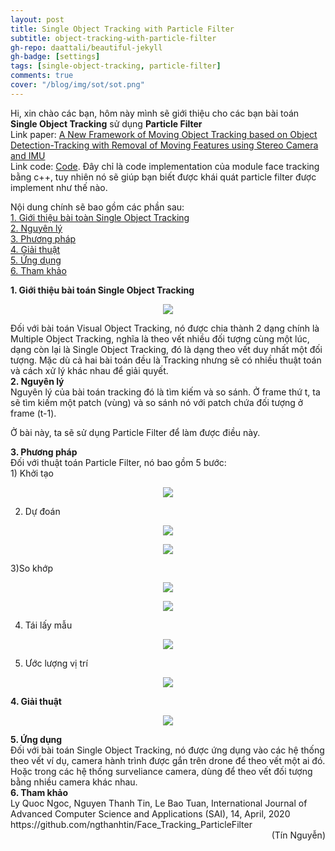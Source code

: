```yaml
---
layout: post
title: Single Object Tracking with Particle Filter
subtitle: object-tracking-with-particle-filter
gh-repo: daattali/beautiful-jekyll
gh-badge: [settings]
tags: [single-object-tracking, particle-filter]
comments: true
cover: "/blog/img/sot/sot.png"
---
```

Hi, xin chào các bạn, hôm này mình sẽ giới thiệu cho các bạn bài toán <b>Single Object Tracking</b> sử dụng <b>Particle Filter</b><br/>
Link paper: [A New Framework of Moving Object Tracking based on Object Detection-Tracking with Removal of Moving Features using Stereo Camera and IMU](https://thesai.org/Downloads/Volume11No4/Paper_6-A_New_Framework_of_Moving_Object_Tracking.pdf)<br/>
Link code: [Code](https://github.com/ngthanhtin/Face_Tracking_ParticleFilter). Đây chỉ là code implementation của module face tracking bằng c++, tuy nhiên nó sẽ giúp bạn biết được khái quát particle filter được implement như thế nào.

Nội dung chính sẽ bao gồm các phần sau:<br/>
<a href="#1. Giới thiệu bài toán Single Object Tracking">1. Giới thiệu bài toàn Single Object Tracking</a> <br/>
<a href="#2. Nguyên lý">2. Nguyên lý</a> <br/>
<a href="#3. Phương pháp">3. Phương pháp</a> <br/>
<a href="#4. Giải thuật">4. Giải thuật</a> <br/>
<a href="#5. Ứng dụng">5. Ứng dụng</a> <br/>
<a href="#6. Tham khảo">6. Tham khảo</a> <br/>

<section id="1. Giới thiệu bài toán Single Object Tracking">
<b>1. Giới thiệu bài toán Single Object Tracking</b>
</section>
<p align="center">
  <img src="/blog/img/sot/sot.png">
</p>
Đối với bài toán Visual Object Tracking, nó được chia thành 2 dạng chính là Multiple Object Tracking, nghĩa là theo vết nhiều đối tượng cùng một lúc, dạng còn lại là Single Object Tracking, đó là dạng theo vết duy nhất một đối tượng. Mặc dù cả hai bài toán đều là Tracking nhưng sẽ có nhiều thuật toán và cách xử lý khác nhau để giải quyết.

<section id="2. Nguyên lý">
<b>2. Nguyên lý</b>
</section>
Nguyên lý của bài toán tracking đó là tìm kiếm và so sánh. Ở frame thứ t, ta sẽ tìm kiếm một patch (vùng) và so sánh nó với patch chứa đối tượng ở frame (t-1).

Ở bài này, ta sẽ sử dụng Particle Filter để làm được điều này.

<section id="3. Phương pháp">
<b>3. Phương pháp</b>
</section>
Đối với thuật toán Particle Filter, nó bao gồm 5 bước: <br/>
1) Khởi tạo<br/>
<p align="center">
  <img src="/blog/img/sot/init.png">
</p>

2) Dự đoán<br/>
<p align="center">
  <img src="/blog/img/sot/predict.png">
</p>

<p align="center">
  <img src="/blog/img/sot/predict2.png">
</p>

3)So khớp<br/>
<p align="center">
  <img src="/blog/img/sot/matching.png">
</p>

<p align="center">
  <img src="/blog/img/sot/matching2.png">
</p>

4) Tái lấy mẫu<br/>
<p align="center">
  <img src="/blog/img/sot/resampling.png">
</p>

5) Ước lượng vị trí<br/>
<p align="center">
  <img src="/blog/img/sot/estimate.png">
</p>


<section id="4. Giải thuật">
<b>4. Giải thuật</b>
</section>
<p align="center">
  <img src="/blog/img/sot/algorithm.png">
</p>

<section id="5. Ứng dụng">
<b>5. Ứng dụng</b>
</section>
Đối với bài toán Single Object Tracking, nó được ứng dụng vào các hệ thống theo vết ví dụ, camera hành trình được gắn trên drone để theo vết một ai đó. Hoặc trong các hệ thống surveliance camera, dùng để theo vết đối tượng bằng nhiều camera khác nhau.


<section id="6. Tham khảo">
<b>6. Tham khảo</b>
</section>
Ly Quoc Ngoc, Nguyen Thanh Tin, Le Bao Tuan, International Journal of Advanced Computer Science and Applications (SAI), 14, April, 2020
https://github.com/ngthanhtin/Face_Tracking_ParticleFilter

<div style="text-align: right"> (Tín Nguyễn) </div>